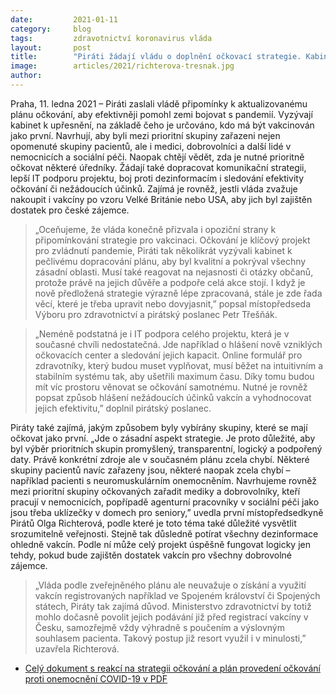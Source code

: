 ```yaml
---
date:         2021-01-11
category:     blog
tags:         zdravotnictví koronavirus vláda
layout:       post
title:        "Piráti žádají vládu o doplnění očkovací strategie. Kabinet zapomněl na celou řadu rizikových skupin"
image:        articles/2021/richterova-tresnak.jpg
author:       
---
```


 

Praha, 11. ledna 2021 – Piráti zaslali vládě připomínky k aktualizovanému plánu očkování, aby efektivněji pomohl zemi bojovat s pandemií. Vyzývají kabinet k upřesnění, na základě čeho je určováno, kdo má být vakcinován jako první. Navrhují, aby byli mezi prioritní skupiny zařazeni nejen opomenuté skupiny pacientů, ale i medici, dobrovolníci a další lidé v nemocnicích a sociální péči. Naopak chtějí vědět, zda je nutné prioritně očkovat některé úředníky. Žádají také dopracovat komunikační strategii, lepší IT podporu projektu, boj proti dezinformacím i sledování efektivity očkování či nežádoucích účinků. Zajímá je rovněž, jestli vláda zvažuje nakoupit i vakcíny po vzoru Velké Británie nebo USA, aby jich byl zajištěn dostatek pro české zájemce.

> „Oceňujeme, že vláda konečně přizvala i opoziční strany k připomínkování strategie pro vakcinaci. Očkování je klíčový projekt pro zvládnutí pandemie, Piráti tak několikrát vyzývali kabinet k pečlivému dopracování plánu, aby byl kvalitní a pokrýval všechny zásadní oblasti. Musí také reagovat na nejasnosti či otázky občanů, protože právě na jejich důvěře a podpoře celá akce stojí. I když je nově předložená strategie výrazně lépe zpracovaná, stále je zde řada věcí, které je třeba upravit nebo dovyjasnit,” popsal místopředseda Výboru pro zdravotnictví a pirátský poslanec Petr Třešňák. 

> „Neméně podstatná je i IT podpora celého projektu, která je v současné chvíli nedostatečná. Jde například o hlášení nově vzniklých očkovacích center a sledování jejich kapacit. Online formulář pro zdravotníky, který budou muset vyplňovat, musí běžet na intuitivním a stabilním systému tak, aby ušetřili maximum času. Díky tomu budou mít víc prostoru věnovat se očkování samotnému. Nutné je rovněž popsat způsob hlášení nežádoucích účinků vakcín a vyhodnocovat jejich efektivitu,” doplnil pirátský poslanec. 

Piráty také zajímá, jakým způsobem byly vybírány skupiny, které se mají očkovat jako první. „Jde o zásadní aspekt strategie. Je proto důležité, aby byl výběr prioritních skupin promyšlený, transparentní, logický a podpořený daty. Právě konkrétní zdroje ale v současném plánu zcela chybí. Některé skupiny pacientů navíc zařazeny jsou, některé naopak zcela chybí – například pacienti s neuromuskulárním onemocněním. Navrhujeme rovněž mezi prioritní skupiny očkovaných zařadit mediky a dobrovolníky, kteří pracují v nemocnicích, popřípadě agenturní pracovníky v sociální péči jako jsou třeba uklízečky v domech pro seniory,” uvedla první místopředsedkyně Pirátů Olga Richterová, podle které je toto téma také důležité vysvětlit srozumitelně veřejnosti. Stejně tak důsledně potírat všechny dezinformace ohledně vakcín. Podle ní může celý projekt úspěšně fungovat logicky jen tehdy, pokud bude zajištěn dostatek vakcín pro všechny dobrovolné zájemce. 

> „Vláda podle zveřejněného plánu ale neuvažuje o získání a využití vakcín registrovaných například ve Spojeném království či Spojených státech, Piráty tak zajímá důvod. Ministerstvo zdravotnictví by totiž mohlo dočasně povolit jejich podávání již před registrací vakcíny v Česku, samozřejmě vždy výhradně s poučením a výslovným souhlasem pacienta. Takový postup již resort využil i v minulosti,” uzavřela Richterová.

* [Celý dokument s reakcí na strategii očkování a plán provedení očkování proti onemocnění COVID-19 v PDF](https://www.pirati.cz/assets/pdf/očkovací_strategie.pdf)
